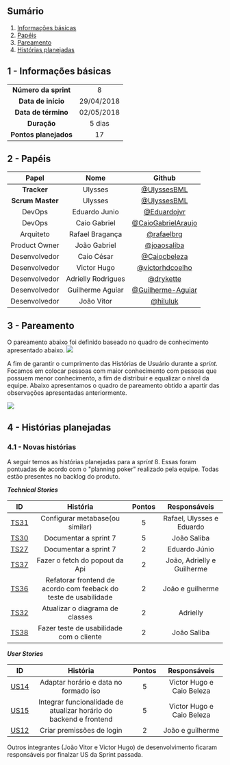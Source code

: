 ## Sumário

1. [Informações básicas](#1---informações-básicas)
1. [Papéis](#2---papéis)
1. [Pareamento](#3---pareamento)
1. [Histórias planejadas](#4---histórias-planejadas)


## 1 - Informações básicas

| | |
|:--:|:--:|
|**Número da sprint**|8|
|**Data de início**|29/04/2018|
|**Data de término**|02/05/2018|
|**Duração**|5 dias|
|**Pontos planejados**|17|

## 2 - Papéis

|Papel|Nome|Github|
|:---:|:--:|:--:|
|**Tracker**|Ulysses|[@UlyssesBML]()|
|**Scrum Master**|Ulysses|[@UlyssesBML]()|
|DevOps|Eduardo Junio|[@Eduardojvr](https://github.com/Eduardojvr)|
|DevOps|Caio Gabriel|[@CaioGabrielAraujo]()|
|Arquiteto|Rafael Bragança|[@rafaelbrg](https://github.com/rafaelbrg)|
|Product Owner|João Gabriel|[@joaosaliba]()|
|Desenvolvedor|Caio César|[@Caiocbeleza]()|
|Desenvolvedor|Victor Hugo|[@victorhdcoelho]()|
|Desenvolvedor|Adrielly Rodrigues|[@drykette]()|
|Desenvolvedor|Guilherme Aguiar|[@Guilherme-Aguiar]()|
|Desenvolvedor|João Vitor|[@hiluluk]()|

## 3 - Pareamento

O pareamento abaixo foi definido baseado no quadro de conhecimento apresentado abaixo.
<img src="{{site.baseurl}}/documentos/imagens/Sprint8/conhecimento_s8.png">

A fim de garantir o cumprimento das Histórias de Usuário durante a *sprint*. Focamos em colocar pessoas com maior conhecimento com pessoas que possuem menor conhecimento, a fim de distribuir e equalizar o nível da equipe. Abaixo apresentamos o quadro de pareamento obtido a apartir das observações apresentadas anteriormente.

<img src="{{site.baseurl}}/documentos/imagens/Sprint8/pareamento_s8.png">

## 4 - Histórias planejadas

### 4.1 - Novas histórias

A seguir temos as histórias planejadas para a *sprint* 8. Essas foram pontuadas de acordo com o "planning poker" realizado pela equipe. Todas estão presentes no backlog do produto.

  ***Technical Stories***

|ID|História|Pontos|Responsáveis|
|:-:|:-----:|:----:|:----------:|
|[TS31](https://github.com/fga-gpp-mds/2018.1_gerencia_mais/issues/151)|Configurar metabase(ou similar)|5|Rafael, Ulysses e Eduardo|
|[TS30](https://github.com/fga-gpp-mds/2018.1_Gerencia_mais/pull/147)|Documentar a sprint 7|5|João Saliba|
|[TS27](https://github.com/fga-gpp-mds/2018.1_gerencia_mais/issues/144)|Documentar a sprint 7|2|Eduardo Júnio|
|[TS37](https://github.com/fga-gpp-mds/2018.1_gerencia_mais/issues/136)|Fazer o fetch do popout da Api|2|João, Adrielly e Guilherme|
|[TS36](https://github.com/fga-gpp-mds/2018.1_gerencia_mais/issues/155)|Refatorar frontend de acordo com feeback do teste de usabilidade|2|João e guilherme|
|[TS32](https://github.com/fga-gpp-mds/2018.1_gerencia_mais/issues/152)|Atualizar o diagrama de classes|2|Adrielly|
|[TS38](https://github.com/fga-gpp-mds/2018.1_gerencia_mais/issues/153)|Fazer teste de usabilidade com o cliente|2|João Saliba|


  ***User Stories***

|ID|História|Pontos|Responsáveis|
|:-:|:-----:|:----:|:----------:|
|[US14](https://github.com/fga-gpp-mds/2018.1_gerencia_mais/issues/158)|Adaptar horário e data no formado iso|5|Victor Hugo e Caio Beleza|
|[US15](https://github.com/fga-gpp-mds/2018.1_gerencia_mais/issues/159)|Integrar funcionalidade de atualizar horário do backend e frontend|5|Victor Hugo e Caio Beleza|
|[US12](https://github.com/fga-gpp-mds/2018.1_gerencia_mais/issues/156)|Criar premissões de login|2|João e guilherme|

Outros integrantes (João Vitor e Victor Hugo) de desenvolvimento ficaram responsáveis por finalzar US da Sprint passada.
